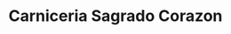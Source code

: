 ---
title: "Carniceria Sagrado Corazon"
url: /berlin/carniceria-sagrado-corazon/
shop: carnicero
---
